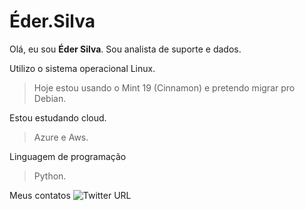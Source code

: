 # Éder.Silva

Olá, eu sou **Éder Silva**.  Sou analista de suporte e dados.	

Utilizo o sistema operacional Linux.
> Hoje estou usando o Mint 19 (Cinnamon) e pretendo migrar pro Debian.

Estou estudando cloud.
> Azure e Aws.

Linguagem de programação
> Python.

Meus contatos
![Twitter URL](https://img.shields.io/twitter/url?style=social&url=https%3A%2F%2Ftwitter.com%2FHeavyEder)
